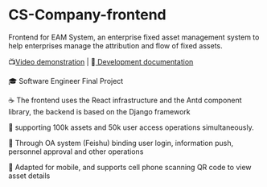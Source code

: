 # CS-Company-frontend

Frontend for EAM System, an enterprise fixed asset management system to help enterprises manage the attribution and flow of fixed assets.

:tv:[Video demonstration](https://cloud.tsinghua.edu.cn/f/061cb2f0a5524d9f8a86/) | :open_book:[ Development documentation](https://chushenges.feishu.cn/docx/MWCadJ7XfoxTu7xWXO7cjfxencc)

:mortar_board: Software Engineer Final Project

:coffee: The frontend uses the React infrastructure and the Antd component library, the backend is based on the Django framework 

:hugs: supporting 100k assets and 50k user access operations simultaneously.

 :two_men_holding_hands: Through OA system (Feishu) binding user login, information push, personnel approval and other operations

:calling: Adapted for mobile, and supports cell phone scanning QR code to view asset details